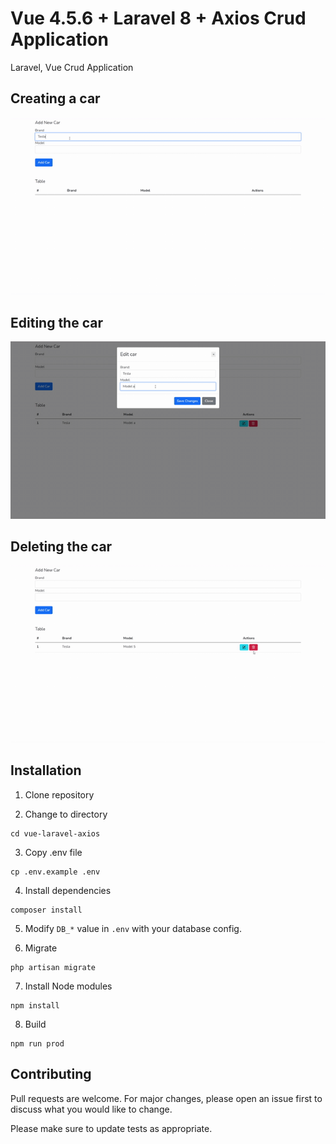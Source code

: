 # Vue 4.5.6 + Laravel 8 + Axios Crud Application

Laravel, Vue Crud Application  

## Creating a car

<img src="create.gif">

## Editing the car

<img src="edit.gif">

## Deleting the car

<img src="delete.gif">



## Installation

1. Clone repository

2. Change to directory

```
cd vue-laravel-axios
```

3. Copy .env file


```
cp .env.example .env
```

4. Install dependencies

````
composer install
````
5. Modify `DB_*` value in `.env` with your database config.


6. Migrate
````
php artisan migrate
````

7. Install Node modules

````
npm install
````
8. Build

````
npm run prod
````

## Contributing
Pull requests are welcome. For major changes, please open an issue first to discuss what you would like to change.

Please make sure to update tests as appropriate.

